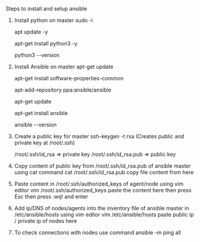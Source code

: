 Steps to install and setup ansible

1) Install python on master
    sudo -i

    apt update -y

    apt-get install python3 -y

    python3 --version

2) Install Ansible on master
    apt-get update

    apt-get install software-properties-common

    apt-add-repository ppa:ansible/ansible

    apt-get update

    apt-get install ansible

    ansible --version

3) Create a public key for master
    ssh-keygen -t rsa     (Creates public and private key at /root/.ssh)

    /root/.ssh/id_rsa      => private key
    /root/.ssh/id_rsa.pub  => public key
    
4) Copy content of public key from /root/.ssh/id_rsa.pub of ansible master using cat command
    cat /root/.ssh/id_rsa.pub
    copy file content from here

5) Paste content in /root/.ssh/authorized_keys of agent/node using vim editor
    vim /root/.ssh/authorized_keys
    paste the content here
    then press Esc
    then press :wq! and enter

6) Add ip/DNS of nodes/agents into the inventory file of ansible master in /etc/ansible/hosts using vim editor
    vim /etc/ansible/hosts
    paste public ip / private ip of nodes here

7) To check connections with nodes use command
     ansible -m ping all
